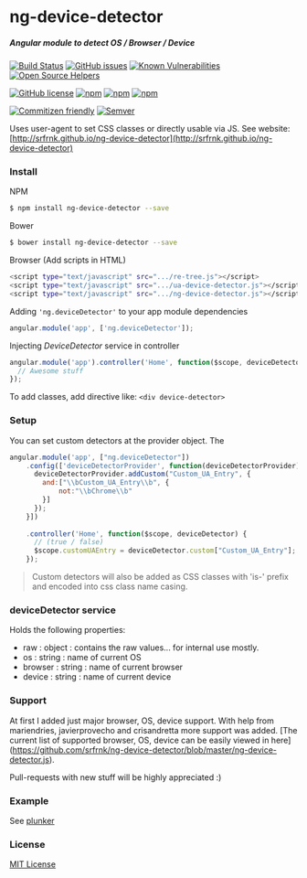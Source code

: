# ng-device-detector
##### Angular module to detect OS / Browser / Device

[![Build Status](https://travis-ci.org/srfrnk/ng-device-detector.svg?branch=master)](https://travis-ci.org/srfrnk/ng-device-detector)
[![GitHub issues](https://img.shields.io/github/issues/srfrnk/ng-device-detector.svg)](https://github.com/srfrnk/ng-device-detector/issues)
[![Known Vulnerabilities](https://snyk.io/package/npm/ng-device-detector/badge.svg)](https://snyk.io/package/npm/ng-device-detector)
[![Open Source Helpers](https://www.codetriage.com/srfrnk/ng-device-detector/badges/users.svg)](https://www.codetriage.com/srfrnk/ng-device-detector)

[![GitHub license](https://img.shields.io/github/license/srfrnk/ng-device-detector.svg)](https://github.com/srfrnk/ng-device-detector/blob/master/license.txt)
[![npm](https://img.shields.io/npm/dm/ng-device-detector.svg)](https://www.npmjs.com/package/ng-device-detector) 
[![npm](https://img.shields.io/npm/dt/ng-device-detector.svg)](https://www.npmjs.com/package/ng-device-detector)
[![npm](https://img.shields.io/npm/v/ng-device-detector.svg)](https://www.npmjs.com/package/ng-device-detector)

[![Commitizen friendly](https://img.shields.io/badge/commitizen-friendly-brightgreen.svg)](http://commitizen.github.io/cz-cli/)
[![Semver](http://img.shields.io/SemVer/2.0.0.png)](http://semver.org/spec/v2.0.0.html)

Uses user-agent to set CSS classes or directly usable via JS.
See website: [http://srfrnk.github.io/ng-device-detector](http://srfrnk.github.io/ng-device-detector)

### Install
NPM
```sh
$ npm install ng-device-detector --save
```
Bower
```sh
$ bower install ng-device-detector --save
```
Browser (Add scripts in HTML)
```sh
<script type="text/javascript" src=".../re-tree.js"></script>
<script type="text/javascript" src=".../ua-device-detector.js"></script>
<script type="text/javascript" src=".../ng-device-detector.js"></script>
```
Adding `'ng.deviceDetector'` to your app module dependencies
```js
angular.module('app', ['ng.deviceDetector']);
```
Injecting *DeviceDetector* service in controller
```js
angular.module('app').controller('Home', function($scope, deviceDetector){
  // Awesome stuff
});
```

To add classes, add directive like: `<div device-detector>`

### Setup

You can set custom detectors at the provider object.
The 
```javascript
angular.module('app', ["ng.deviceDetector"])
    .config(['deviceDetectorProvider', function(deviceDetectorProvider) {
      deviceDetectorProvider.addCustom("Custom_UA_Entry", {
        and:["\\bCustom_UA_Entry\\b", {
            not:"\\bChrome\\b"
        }]
      });
    }])
    
    .controller('Home', function($scope, deviceDetector) {
      // (true / false)
      $scope.customUAEntry = deviceDetector.custom["Custom_UA_Entry"];
    });
```

> Custom detectors will also be added as CSS classes with 'is-' prefix and encoded into css class name casing.

### deviceDetector service
Holds the following properties:
* raw : object : contains the raw values... for internal use mostly.
* os : string : name of current OS
* browser : string : name of current browser
* device : string : name of current device
 
### Support
At first I added just major browser, OS, device support.
With help from mariendries, javierprovecho and crisandretta more support was added.
[The current list of supported browser, OS, device can be easily viewed in here] (https://github.com/srfrnk/ng-device-detector/blob/master/ng-device-detector.js).

Pull-requests with new stuff will be highly appreciated :)

### Example

See [plunker](http://plnkr.co/edit/urqMI1?p=preview)

### License

[MIT License](//github.com/srfrnk/ng-device-detector/blob/master/license.txt)
